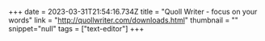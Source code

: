 +++
date = 2023-03-31T21:54:16.734Z
title = "Quoll Writer - focus on your words"
link = "http://quollwriter.com/downloads.html"
thumbnail = ""
snippet="null"
tags = ["text-editor"]
+++
